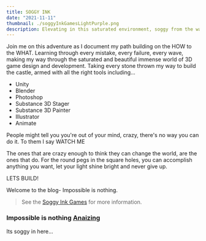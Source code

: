 ```yaml
---
title: SOGGY INK
date: "2021-11-11"
thumbnail: ./soggyInkGamesLightPurple.png
description: Elevating in this saturated environment, soggy from the waves, learning with every failure and from the ashes WE RISE
---
```


Join me on this adventure as I document my path building on the HOW to the WHAT. Learning through every mistake, every failure, every wave, making my way through the saturated and beautiful immense world of 3D game design and development. Taking every stone thrown my way to build the castle, armed with all the right tools including...

- Unity
- Blender
- Photoshop
- Substance 3D Stager
- Substance 3D Painter
- Illustrator
- Animate

People might tell you you're out of your mind, crazy, there's no way you can do it.
To them I say WATCH ME

The ones that are crazy enough to think they can change the world, are the ones that do. For the round pegs in the square holes, you can accomplish anything you want, let your light shine bright and never give up.

LETS BUILD!

Welcome to the blog- Impossible is nothing.

> See the [Soggy Ink Games](https://soggyinkgames.com) for more information.

### Impossible is nothing [Anaizing](https://soggyinkgames.com)

Its soggy in here...
